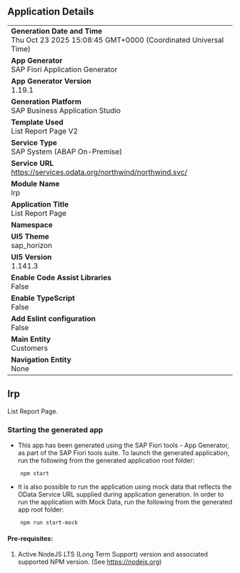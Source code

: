 ## Application Details
|               |
| ------------- |
|**Generation Date and Time**<br>Thu Oct 23 2025 15:08:45 GMT+0000 (Coordinated Universal Time)|
|**App Generator**<br>SAP Fiori Application Generator|
|**App Generator Version**<br>1.19.1|
|**Generation Platform**<br>SAP Business Application Studio|
|**Template Used**<br>List Report Page V2|
|**Service Type**<br>SAP System (ABAP On-Premise)|
|**Service URL**<br>https://services.odata.org/northwind/northwind.svc/|
|**Module Name**<br>lrp|
|**Application Title**<br>List Report Page|
|**Namespace**<br>|
|**UI5 Theme**<br>sap_horizon|
|**UI5 Version**<br>1.141.3|
|**Enable Code Assist Libraries**<br>False|
|**Enable TypeScript**<br>False|
|**Add Eslint configuration**<br>False|
|**Main Entity**<br>Customers|
|**Navigation Entity**<br>None|

## lrp

List Report Page.

### Starting the generated app

-   This app has been generated using the SAP Fiori tools - App Generator, as part of the SAP Fiori tools suite.  To launch the generated application, run the following from the generated application root folder:

```
    npm start
```

- It is also possible to run the application using mock data that reflects the OData Service URL supplied during application generation.  In order to run the application with Mock Data, run the following from the generated app root folder:

```
    npm run start-mock
```

#### Pre-requisites:

1. Active NodeJS LTS (Long Term Support) version and associated supported NPM version.  (See https://nodejs.org)


